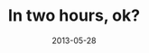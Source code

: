 ---
layout: base.njk
title : 'In two hours, ok?' 
view_title : 'In two hours, ok?' 
year : '2013' 
date : '2013-05-28' 
img_file : '/drawing/intwohoursok.png' 
html_file : 'intwohoursok' 
next_html : 'wellneedyoutobuildacastle.html' 
year_order : '10' 
permalink : "title/{{html_file}}.html"
---